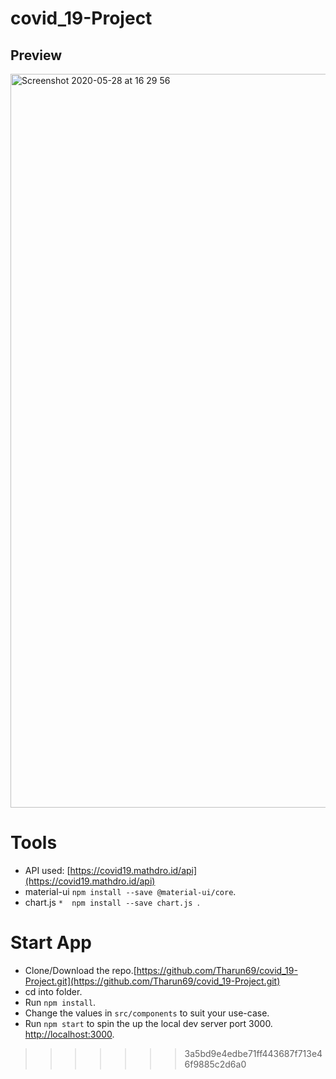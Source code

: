 
# covid_19-Project

## Preview 
<img width="1174" alt="Screenshot 2020-05-28 at 16 29 56" src="https://user-images.githubusercontent.com/51873236/83133518-a0ea4100-a100-11ea-8a2e-8e25d686a58c.png">

# Tools

* API used: [https://covid19.mathdro.id/api](https://covid19.mathdro.id/api)  
* material-ui ```npm install --save @material-ui/core```. 
* chart.js ```*  npm install --save chart.js ```. 
# Start App

* Clone/Download the repo.[https://github.com/Tharun69/covid_19-Project.git](https://github.com/Tharun69/covid_19-Project.git)      
* cd into folder.  
* Run ```npm install```.  
* Change the values in ```src/components``` to suit your use-case.  
* Run ```npm start``` to spin the up the local dev server port 3000. [http://localhost:3000](http://localhost:3000).
>>>>>>> 3a5bd9e4edbe71ff443687f713e46f9885c2d6a0
